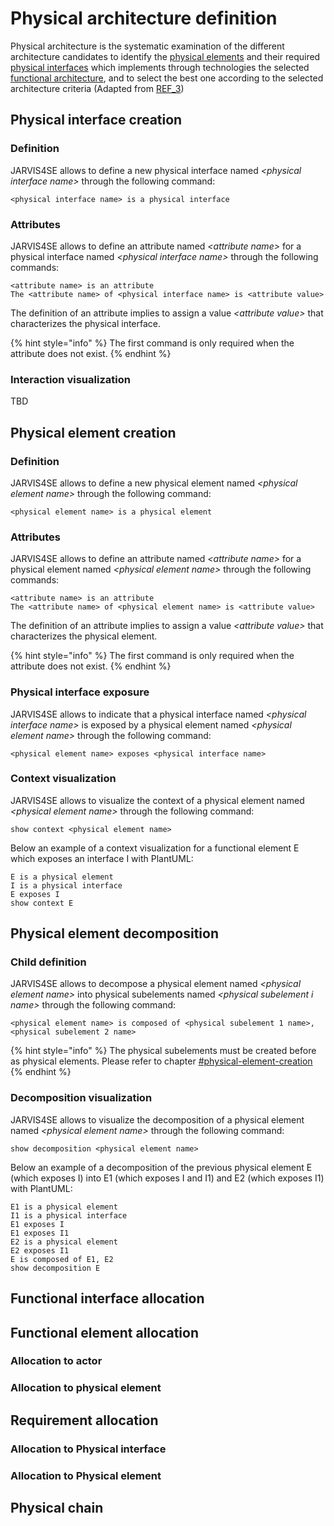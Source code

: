 # Physical architecture definition

Physical architecture is the systematic examination of the different architecture candidates to identify the [physical elements](../engineering-concepts/definitions.md) and their required [physical interfaces](../engineering-concepts/definitions.md) which implements through technologies the selected [functional architecture](functional-architecture-definition.md), and to select the best one according to the selected architecture criteria (Adapted from [REF\_3](../engineering-concepts/references.md))

## Physical interface creation

### Definition

JARVIS4SE allows to define a new physical interface named _\<physical interface name>_ through the following command:

```
<physical interface name> is a physical interface
```

### Attributes

JARVIS4SE allows to define an attribute named _\<attribute name>_ for a physical interface named _\<physical interface name>_ through the following commands:

```
<attribute name> is an attribute
The <attribute name> of <physical interface name> is <attribute value>
```

The definition of an attribute implies to assign a value _\<attribute value>_ that characterizes the physical interface.

{% hint style="info" %}
The first command is only required when the attribute does not exist.
{% endhint %}

### Interaction visualization

TBD

## Physical element creation

### Definition

JARVIS4SE allows to define a new physical element named _\<physical element name>_ through the following command:

```
<physical element name> is a physical element
```

### Attributes

JARVIS4SE allows to define an attribute named _\<attribute name>_ for a physical element named _\<physical element name>_ through the following commands:

```
<attribute name> is an attribute
The <attribute name> of <physical element name> is <attribute value>
```

The definition of an attribute implies to assign a value _\<attribute value>_ that characterizes the physical element.

{% hint style="info" %}
The first command is only required when the attribute does not exist.
{% endhint %}

### Physical interface exposure

JARVIS4SE allows to indicate that a physical interface named _\<physical interface name>_ is exposed by a physical element named _\<physical element name>_ through the following command:

```
<physical element name> exposes <physical interface name>
```

### Context visualization

JARVIS4SE allows to visualize the context of a physical element named _\<physical element name>_ through the following command:

```
show context <physical element name>
```

Below an example of a context visualization for a functional element E which exposes an interface I with PlantUML:

```
E is a physical element
I is a physical interface
E exposes I
show context E
```

## Physical element decomposition

### Child definition

JARVIS4SE allows to decompose a physical element named _\<physical element name>_ into physical subelements named _\<physical subelement i name>_ through the following command:

```
<physical element name> is composed of <physical subelement 1 name>, <physical subelement 2 name>
```

{% hint style="info" %}
The physical subelements must be created before as physical elements. Please refer to chapter [#physical-element-creation](physical-architecture-definition.md#physical-element-creation "mention")
{% endhint %}

### Decomposition visualization

JARVIS4SE allows to visualize the decomposition of a physical element named _\<physical element name>_ through the following command:

```
show decomposition <physical element name>
```

Below an example of a decomposition of the previous physical element E (which exposes I) into E1 (which exposes I and I1) and E2 (which exposes I1) with PlantUML:

```
E1 is a physical element
I1 is a physical interface
E1 exposes I
E1 exposes I1
E2 is a physical element
E2 exposes I1
E is composed of E1, E2
show decomposition E
```

## Functional interface allocation

## Functional element allocation

### Allocation to actor

### Allocation to physical element

## Requirement allocation

### Allocation to Physical interface

### Allocation to Physical element

## Physical chain
